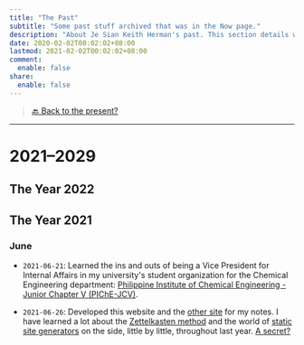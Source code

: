 ```yaml
---
title: "The Past"
subtitle: "Some past stuff archived that was in the Now page."
description: "About Je Sian Keith Herman's past. This section details what has happened, things done, experiences lived, and memories made."
date: 2020-02-02T00:02:02+08:00
lastmod: 2021-02-02T00:02:02+08:00
comment:
  enable: false
share:
  enable: false
---
```


> [🔙 Back to the present?](/now)
<!-- > [🔙 Back to the present?](https://jskherman.notion.site/Now-ec792577baf44dd3b441171240dabb92) -->

---

# 2021–2029

## The Year 2022

## The Year 2021

### June

- `2021-06-21`: Learned the ins and outs of being a Vice President for Internal Affairs in my university's student organization for the Chemical Engineering department: [Philippine Institute of Chemical Engineering - Junior Chapter V (PIChE-JCV)](https://www.facebook.com/PIChEJCV/).

- `2021-06-26`: Developed this website and the [other site](https://notes.jskherman.com) for my notes. I have learned a lot about the [Zettelkasten method](https://zettelkasten.de/) and the world of [static site generators](https://jamstack.org/generators/) on the side, little by little, throughout last year. [A secret?](https://jsk-umami--analytics.herokuapp.com/)
